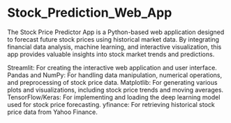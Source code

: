 # Stock_Prediction_Web_App
The Stock Price Predictor App is a Python-based web application designed to forecast future stock prices using historical market data. By integrating financial data analysis, machine learning, and interactive visualization, this app provides valuable insights into stock market trends and predictions.

Streamlit: For creating the interactive web application and user interface.
Pandas and NumPy: For handling data manipulation, numerical operations, and preprocessing of stock price data.
Matplotlib: For generating various plots and visualizations, including stock price trends and moving averages.
TensorFlow/Keras: For implementing and loading the deep learning model used for stock price forecasting.
yfinance: For retrieving historical stock price data from Yahoo Finance.
